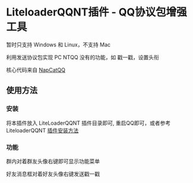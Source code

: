 # LiteloaderQQNT插件 - QQ协议包增强工具

暂时只支持 Windows 和 Linux，不支持 Mac

利用发送协议包实现 PC NTQQ 没有的功能，如 戳一戳，设置头衔

核心代码来自 [NapCatQQ](https://github.com/NapNeko/NapCatQQ)

## 使用方法

### 安装

将本插件放入 LiteLoaderQQNT 插件目录即可, 重启QQ即可，或者参考 LiteloaderQQNT [插件安装方法](https://liteloaderqqnt.github.io/guide/plugins.html)

[//]: # (注意：Mac 用户需下载 napcat.packet.production.py 运行（在QQ启动之前运行）)

### 功能

群内对着群友头像右键即可显示功能菜单

好友消息框对着好友头像右键发送戳一戳
